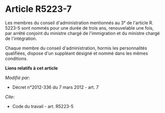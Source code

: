 # Article R5223-7

Les membres du conseil d'administration mentionnés au 3° de l'article R. 5223-5 sont nommés pour une durée de trois ans,
renouvelable une fois, par arrêté conjoint du ministre chargé de l'immigration et du ministre chargé de l'intégration. 

Chaque membre du conseil d'administration, hormis les personnalités qualifiées, dispose d'un suppléant désigné et nommé dans
les mêmes conditions.

**Liens relatifs à cet article**

_Modifié par_:

  - Décret n°2012-336 du 7 mars 2012 - art. 7

_Cite_:

  - Code du travail - art. R5223-5
